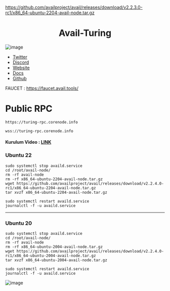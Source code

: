 https://github.com/availproject/avail/releases/download/v2.2.3.0-rc1/x86_64-ubuntu-2204-avail-node.tar.gz

# <h1 align="center">Avail-Turing</h1>
![image](https://github.com/molla202/Avail/assets/91562185/a6461113-7737-40a0-9d2a-3049a7097663)

* [Twitter](https://twitter.com/AvailProject)
* [Discord](https://discord.gg/y6fHnxZQX8)
* [Website](https://www.availproject.org/)
* [Docs](https://docs.availproject.org/clash-of-nodes/challenges/)
* [Github](https://github.com/availproject/avail/releases)

FAUCET : https://faucet.avail.tools/ 

# Public RPC
```
https://turing-rpc.corenode.info
```
```
wss://turing-rpc.corenode.info
```
#### Kurulum Video : [LINK](https://www.youtube.com/watch?v=po4sDoMie6Q&t)

### Ubuntu 22
```
sudo systemctl stop availd.service
cd /root/avail-node/
rm -rf avail-node
rm -rf x86_64-ubuntu-2204-avail-node.tar.gz
wget https://github.com/availproject/avail/releases/download/v2.2.4.0-rc1/x86_64-ubuntu-2204-avail-node.tar.gz
tar xvzf x86_64-ubuntu-2204-avail-node.tar.gz
```
```
sudo systemctl restart availd.service
journalctl -f -u availd.service
```
--------------------
### Ubuntu 20 
```
sudo systemctl stop availd.service
cd /root/avail-node/
rm -rf avail-node
rm -rf x86_64-ubuntu-2004-avail-node.tar.gz
wget https://github.com/availproject/avail/releases/download/v2.2.4.0-rc1/x86_64-ubuntu-2004-avail-node.tar.gz
tar xvzf x86_64-ubuntu-2004-avail-node.tar.gz
```
```
sudo systemctl restart availd.service
journalctl -f -u availd.service
```

![image](https://github.com/Core-Node-Team/Testnet-TR/assets/91562185/25b7c693-882a-439b-92c3-6829d0523aad)
